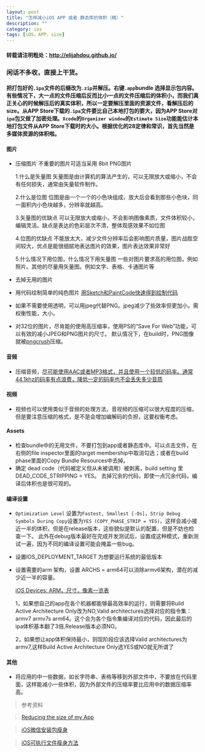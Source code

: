 ```yaml
---
layout: post
title: "怎样减小iOS APP 或者 静态库的体积（精）"
description: ""
category: ios
tags: [iOS，APP，size]
--- 
```

#### 转载请注明粗处：http://elijahdou.github.io/

### 闲话不多收，直接上干货。

#### 把打包好的`.ipa`文件的后缀改为`.zip`并解压。右键`.app`bundle 选择显示包内容。有些情况下，大一点的文件压缩后反而比小一点的文件压缩后的体积小，而我们真正关心的时候解压后的真实体积，所以一定要解压里面的资源文件，看解压后的size。从APP Store下载的`.ipa`文件要比自己本地打包的要大，因为APP Store对`ipa`包又做了加密处理。`Xcode`的`Organizer window`的`Estimate Size`功能能估计本地打包文件从APP Store下载时的大小。根据优化的28定律和常识，首先当然是多媒体资源的体积啦。

#### 图片

* 压缩图片 不重要的图片可适当采用 8bit PNG图片

	1.什么是矢量图
	矢量图是由计算机的算法产生的，可以无限放大或缩小，不会有任何损失，通常由矢量软件制作。

	2.什么是位图
	位图是由一个一个的小色块组成，放大后会看到那些小色块，同一面积内小色块越多，分辨率就越高。

	3.矢量图的优缺点
	可以无限放大或缩小，不会影响图像素质，文件体积较小，编辑灵活。缺点是表达的色彩层次不清，整体观感效果不如位图

	4.位图的优缺点
	不能放太大，减少文件分辨率后会影响图片质量，图片战胜空间较大，优点是能很细腻地表达图片的效果，图片表达效果非常好

	5.什么情况下用位图，什么情况下用矢量图
	一些对图片要求高的用位图，例如照片。其他的尽量用矢量图。例如文字、表格、卡通图片等

* 去掉无用的图片

* 用代码绘制简单的纯色图片 [用Sketch和PaintCode快速得到绘制代码](http://www.jianshu.com/p/d01110c80495)

* 如果不需要使用透明，可以用jpeg代替PNG。jpeg减少了些效率但更加小。需权衡性能，大小。
* 对32位的图片，尽肯能的使用高压缩率，使用PS的“Save For Web”功能，可以有效的减小JPEG和PNG图片的尺寸。 默认情况下，在build时，PNG图像就被[pngcrush](https://developer.apple.com/library/ios/qa/qa1681/_index.html)压缩。


#### 音频

* 压缩音频，[尽可能使用AAC或者MP3格式，并且使用一个较低的码率。通常44.1khz的码率有点浪费，降低一定的码率也不会丢失多少音质](https://developer.apple.com/videos/wwdc/2011/?id=404)

#### 视频

* 视频也可以使用类似于音频的处理方法，音视频的压缩可以很大程度的压缩，但是要注意压缩的格式，是不是会增加编解码的负担，这要权衡考虑。
    
#### Assets

* 检查bundle中的无用文件，不要打包到app或者静态库中。可以点击文件，在右侧的file inspector里面的target membership中取消勾选；或者在build phase里面的Copy Bundle Resources中去掉。
* 确定 dead code（代码被定义但从未被调用）被剥离，build setting 里 DEAD_CODE_STRIPPING = YES。 去掉冗余的代码，即使一点冗余代码，编译后体积也是很可观的。

#### 编译设置

* `Optimization Level` 设置为`Fastest, Smallest [-Os]`，`Strip Debug Symbols During Copy`设置为`YES (COPY_PHASE_STRIP = YES)`，这样会减小接近一半的体积，但是在release版本，这些貌似是默认的配置，但是不妨也检查一下。 此外在debug版本最好在完成开发测试后，设置成这种模式，重新测试一遍，因为不同的编译设置可能会掩盖一些bug。


* 设置IOS_DEPLOYMENT_TARGET 为想要运行系统的最低版本

* 设置需要的arm 架构，设置 ARCHS = arm64可以消除armv6架构，潜在的减少近一半的容量。

  [iOS Devices: ARM，尺寸，像素一览表 ](https://www.innerfence.com/howto/apple-ios-devices-dates-versions-instruction-sets)
  
    1，如果想自己的app在各个机器都能够最高效率的运行，则需要将Build Active Architecture Only改为NO,Valid architectures选择对应的指令集：armv7 armv7s arm64。这个会为各个指令集编译对应的代码，因此最后的 ipa体积基本翻了3倍,Release版本必须NO。

    2，如果想让app体积保持最小，则现阶段应该选择Valid architectures为armv7,这样Build Active Architecture Only选YES或NO就无所谓了

#### 其他

* 将应用的中一些数据，如长字符串、表格等移到外部文件中，不要放在代码里面，这样能减小一些体积，因为外部文件的压缩率要比应用中的数据压缩率高。
	   
> 参考资料

> [Reducing the size of my App](https://developer.apple.com/library/ios/qa/qa1795/_index.html)

> [iOS微信安装包瘦身](http://www.cocoachina.com/ios/20151211/14562.html)

> [iOS可执行文件瘦身方法](http://blog.cnbang.net/tech/2544/)






